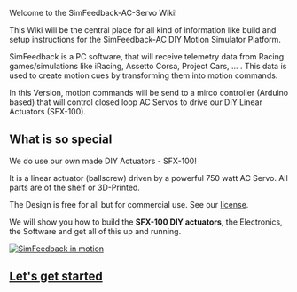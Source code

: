 Welcome to the SimFeedback-AC-Servo Wiki!

This Wiki will be the central place for all kind of information like build and setup instructions for the SimFeedback-AC DIY Motion Simulator Platform.

SimFeedback is a PC software, that will receive telemetry data from Racing games/simulations like iRacing, Assetto Corsa, Project Cars, ... . This data is used to create motion cues by transforming them into motion commands.

In this Version, motion commands will be send to a mirco controller (Arduino based) that will control closed loop AC Servos to drive our DIY Linear Actuators (SFX-100).

## What is so special 

We do use our own made DIY Actuators - SFX-100!

It is a linear actuator (ballscrew) driven by a powerful 750 watt AC Servo.
All parts are of the shelf or 3D-Printed.


The Design is free for all but for commercial use. See our [license](./License).

We will show you how to build the **SFX-100 DIY actuators**, the Electronics, the Software and get all of this up and running.

[![SimFeedback in motion](https://img.youtube.com/vi/oKyzBDKgwR0/0.jpg)](https://www.youtube.com/watch?v=oKyzBDKgwR0)


## [Let's get started](./Getting-Started)